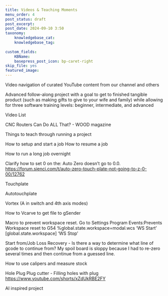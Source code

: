 ```yaml
---
title: Videos & Teaching Moments
menu_order: 4
post_status: draft
post_excerpt: 
post_date: 2024-09-10 3:50
taxonomy:
    knowledgebase_cat: 
    knowledgebase_tag:
        
custom_fields:
    KBName: 
    basepress_post_icon: bp-caret-right
skip_file: yes
featured_image: 
---
```

Video navigation of curated YouTube content from our channel and others

Advanced follow-along project with a goal to get to finished tangible product (such as making gifts to give to your wife and family) while allowing for three software training levels: beginner, intermediate, and advanced

Video List

CNC Routers Can Do ALL That? - WOOD magazine

Things to teach through running a project

How to setup and start a job
How to resume a job

How to run a long job overnight

Clarify how to set 0 on the:
Auto Zero doesn’t go to 0.0. https://forum.sienci.com/t/auto-zero-touch-plate-not-going-to-z-0-00/12762

Touchplate

Autotouchplate

Vortex (A in switch and 4th axis modes)

How to Vcarve to get file to gSender

Macro to prevent workspace reset. Go to Settings Program Events:Prevents Workspace reset to G54
%global.state.workspace=modal.wcs ‘WS Start’
[global.state.workspace] ‘WS Stop’

Start from/Job Loss Recovery - Is there a way to determine what line of gcode to continue from? My spoil board is sloppy because I had to re-zero several times and then continue from a guessed line.

How to use calipers and measure stock

Hole Plug
Plug cutter - Filling holes with plug https://www.youtube.com/shorts/xZdUkRBE2FY

AI inspired project
